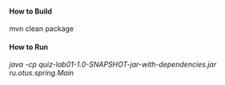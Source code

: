 
#### How to Build
mvn clean package

#### How to Run

_java -cp quiz-lab01-1.0-SNAPSHOT-jar-with-dependencies.jar ru.otus.spring.Main_